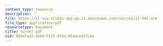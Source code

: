 ```yaml
---
content_type: resource
description: ''
file: https://ol-ocw-studio-app-qa.s3.amazonaws.com/courses/11-942-use-of-joint-fact-finding-in-science-intensive-policy-disputes-part-ii-spring-2004/68ddfaa24bb9512fd35195adce917c4a_turner.pdf
file_type: application/pdf
resourcetype: Document
title: turner.pdf
uid: 68ddfaa2-4bb9-512f-d351-95adce917c4a
---
```

